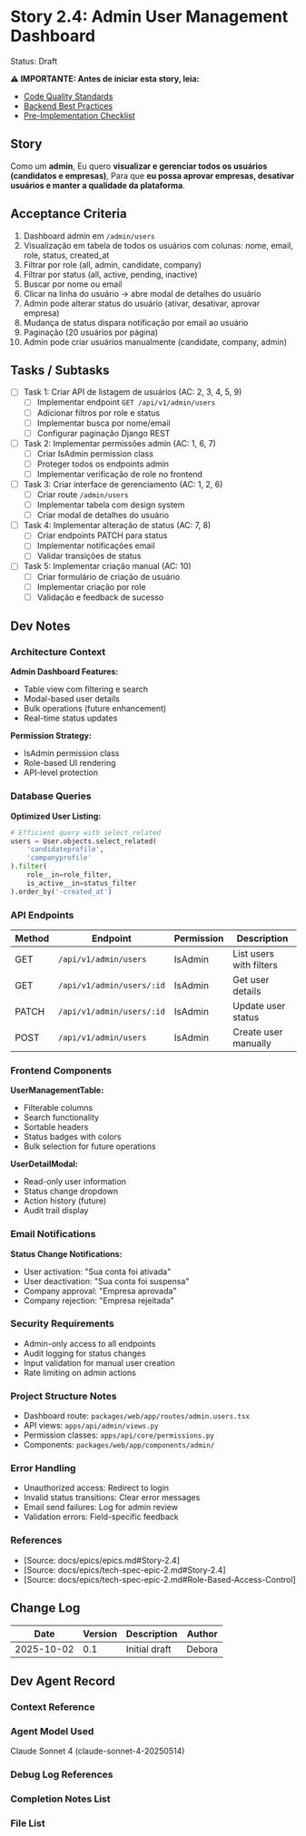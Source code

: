 # Story 2.4: Admin User Management Dashboard

Status: Draft

**⚠️ IMPORTANTE: Antes de iniciar esta story, leia:**
- [Code Quality Standards](../bestpraticies/CODE_QUALITY.md)
- [Backend Best Practices](../bestpraticies/BACKEND_BEST_PRACTICES.md)
- [Pre-Implementation Checklist](../bestpraticies/PRE_IMPLEMENTATION_CHECKLIST.md)


## Story

Como um **admin**,
Eu quero **visualizar e gerenciar todos os usuários (candidatos e empresas)**,
Para que **eu possa aprovar empresas, desativar usuários e manter a qualidade da plataforma**.

## Acceptance Criteria

1. Dashboard admin em `/admin/users`
2. Visualização em tabela de todos os usuários com colunas: nome, email, role, status, created_at
3. Filtrar por role (all, admin, candidate, company)
4. Filtrar por status (all, active, pending, inactive)
5. Buscar por nome ou email
6. Clicar na linha do usuário → abre modal de detalhes do usuário
7. Admin pode alterar status do usuário (ativar, desativar, aprovar empresa)
8. Mudança de status dispara notificação por email ao usuário
9. Paginação (20 usuários por página)
10. Admin pode criar usuários manualmente (candidate, company, admin)

## Tasks / Subtasks

- [ ] Task 1: Criar API de listagem de usuários (AC: 2, 3, 4, 5, 9)
  - [ ] Implementar endpoint `GET /api/v1/admin/users`
  - [ ] Adicionar filtros por role e status
  - [ ] Implementar busca por nome/email
  - [ ] Configurar paginação Django REST
- [ ] Task 2: Implementar permissões admin (AC: 1, 6, 7)
  - [ ] Criar IsAdmin permission class
  - [ ] Proteger todos os endpoints admin
  - [ ] Implementar verificação de role no frontend
- [ ] Task 3: Criar interface de gerenciamento (AC: 1, 2, 6)
  - [ ] Criar route `/admin/users`
  - [ ] Implementar tabela com design system
  - [ ] Criar modal de detalhes do usuário
- [ ] Task 4: Implementar alteração de status (AC: 7, 8)
  - [ ] Criar endpoints PATCH para status
  - [ ] Implementar notificações email
  - [ ] Validar transições de status
- [ ] Task 5: Implementar criação manual (AC: 10)
  - [ ] Criar formulário de criação de usuário
  - [ ] Implementar criação por role
  - [ ] Validação e feedback de sucesso

## Dev Notes

### Architecture Context

**Admin Dashboard Features:**
- Table view com filtering e search
- Modal-based user details
- Bulk operations (future enhancement)
- Real-time status updates

**Permission Strategy:**
- IsAdmin permission class
- Role-based UI rendering
- API-level protection

### Database Queries

**Optimized User Listing:**
```python
# Efficient query with select_related
users = User.objects.select_related(
    'candidateprofile',
    'companyprofile'
).filter(
    role__in=role_filter,
    is_active__in=status_filter
).order_by('-created_at')
```

### API Endpoints

| Method | Endpoint | Permission | Description |
|--------|----------|------------|-------------|
| GET | `/api/v1/admin/users` | IsAdmin | List users with filters |
| GET | `/api/v1/admin/users/:id` | IsAdmin | Get user details |
| PATCH | `/api/v1/admin/users/:id` | IsAdmin | Update user status |
| POST | `/api/v1/admin/users` | IsAdmin | Create user manually |

### Frontend Components

**UserManagementTable:**
- Filterable columns
- Search functionality
- Sortable headers
- Status badges with colors
- Bulk selection for future operations

**UserDetailModal:**
- Read-only user information
- Status change dropdown
- Action history (future)
- Audit trail display

### Email Notifications

**Status Change Notifications:**
- User activation: "Sua conta foi ativada"
- User deactivation: "Sua conta foi suspensa"
- Company approval: "Empresa aprovada"
- Company rejection: "Empresa rejeitada"

### Security Requirements

- Admin-only access to all endpoints
- Audit logging for status changes
- Input validation for manual user creation
- Rate limiting on admin actions

### Project Structure Notes

- Dashboard route: `packages/web/app/routes/admin.users.tsx`
- API views: `apps/api/admin/views.py`
- Permission classes: `apps/api/core/permissions.py`
- Components: `packages/web/app/components/admin/`

### Error Handling

- Unauthorized access: Redirect to login
- Invalid status transitions: Clear error messages
- Email send failures: Log for admin review
- Validation errors: Field-specific feedback

### References

- [Source: docs/epics/epics.md#Story-2.4]
- [Source: docs/epics/tech-spec-epic-2.md#Story-2.4]
- [Source: docs/epics/tech-spec-epic-2.md#Role-Based-Access-Control]

## Change Log

| Date     | Version | Description   | Author        |
| -------- | ------- | ------------- | ------------- |
| 2025-10-02 | 0.1     | Initial draft | Debora |

## Dev Agent Record

### Context Reference

<!-- Path(s) to story context XML/JSON will be added here by context workflow -->

### Agent Model Used

Claude Sonnet 4 (claude-sonnet-4-20250514)

### Debug Log References

### Completion Notes List

### File List